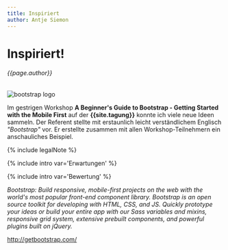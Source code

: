 ```yaml
---
title: Inspiriert
author: Antje Siemon
---
```


# Inspiriert!
###### {{page.author}}

![bootstrap logo](http://getbootstrap.com/assets/img/bootstrap-stack.png)

Im gestrigen Workshop **A Beginner's Guide to Bootstrap - Getting Started with the Mobile First** auf der **{{site.tagung}}** konnte ich viele neue Ideen sammeln. Der Referent stellte mit erstaunlich leicht verständlichem Englisch *"Bootstrap"* vor. Er erstellte zusammen mit allen Workshop-Teilnehmern ein anschauliches Beispiel.

{% include legalNote %}

{% include intro var='Erwartungen' %}

{% include intro var='Bewertung' %}



*Bootstrap: Build responsive, mobile-first projects on the web with the world's most popular front-end component library. Bootstrap is an open source toolkit for developing with HTML, CSS, and JS. Quickly prototype your ideas or build your entire app with our Sass variables and mixins, responsive grid system, extensive prebuilt components, and powerful plugins built on jQuery.*

http://getbootstrap.com/
